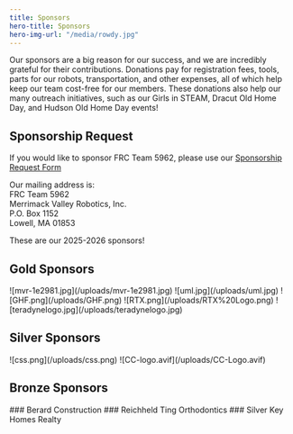 ```yaml
---
title: Sponsors
hero-title: Sponsors
hero-img-url: "/media/rowdy.jpg"
---
```


Our sponsors are a big reason for our success, and we are incredibly grateful for their contributions. Donations pay for registration fees, tools, parts for our robots, transportation, and other expenses, all of which help keep our team cost-free for our members. These donations also help our many outreach initiatives, such as our Girls in STEAM, Dracut Old Home Day, and Hudson Old Home Day events!

## Sponsorship Request

If you would like to sponsor FRC Team 5962, please use our [Sponsorship Request Form](https://docs.google.com/document/d/1LQEyNI_e7QexB_lAe1Dxm9yd7V4_Z1iUouO3ZZPkZJU/edit?usp=sharing)

Our mailing address is: <br>
FRC Team 5962<br>
Merrimack Valley Robotics, Inc.<br>
P.O. Box 1152<br>
Lowell, MA 01853<br>

<div class="divider"></div>
These are our 2025-2026 sponsors!
<div class="divider"></div>

## Gold Sponsors

<div class="sponsor-pics" markdown="1">
![mvr-1e2981.jpg](/uploads/mvr-1e2981.jpg)
![uml.jpg](/uploads/uml.jpg)
![GHF.png](/uploads/GHF.png)
![RTX.png](/uploads/RTX%20Logo.png)
![teradynelogo.jpg](/uploads/teradynelogo.jpg)

</div>
<div class="divider"></div>

## Silver Sponsors

<div class="sponsor-pics" markdown="1">
![css.png](/uploads/css.png)
![CC-logo.avif](/uploads/CC-Logo.avif)



</div>
<div class="divider"></div>

## Bronze Sponsors 

<div class="sponsor-pics" markdown="1">
### Berard Construction
### Reichheld Ting Orthodontics
### Silver Key Homes Realty
</div>
<div class="divider"></div>
<div class="pics-size-7" markdown="1">